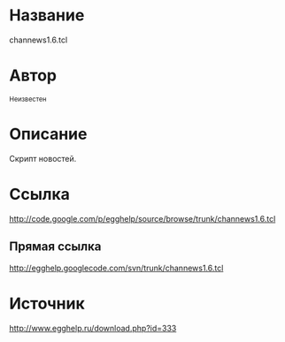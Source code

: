 # Название #
channews1.6.tcl


# Автор #
<sup>Неизвестен</sup>


# Описание #
Скрипт новостей.


# Ссылка #
http://code.google.com/p/egghelp/source/browse/trunk/channews1.6.tcl

## Прямая ссылка ##
http://egghelp.googlecode.com/svn/trunk/channews1.6.tcl


# Источник #
http://www.egghelp.ru/download.php?id=333